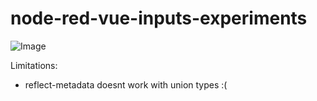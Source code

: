# node-red-vue-inputs-experiments

![Image](https://github.com/user-attachments/assets/be9feacd-edb1-4b74-8c8b-919b888ea218)

Limitations:

- reflect-metadata doesnt work with union types :(
